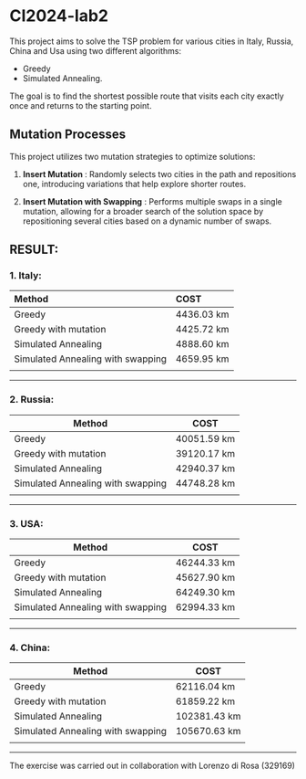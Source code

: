 # CI2024-lab2 

This project aims to solve the TSP problem for various cities in Italy, Russia, China and Usa using two different algorithms: 
- Greedy 
- Simulated Annealing. 

The goal is to find the shortest possible route that visits each city exactly once and returns to the starting point.

## Mutation Processes

This project utilizes two mutation strategies to optimize solutions: 

1. **Insert Mutation** :
Randomly selects two cities in the path and repositions one, introducing variations that help explore shorter routes.

2. **Insert Mutation with Swapping** :
Performs multiple swaps in a single mutation, allowing for a broader search of the solution space by repositioning several cities based on a dynamic number of swaps.



## RESULT: 


### 1. Italy: 
| **Method**  | **COST** |
|:---|:---|  
| Greedy | 4436.03 km |
| Greedy with mutation | 4425.72 km |
| Simulated Annealing | 4888.60 km |
| Simulated Annealing with swapping | 4659.95 km |
|||
--- 

### 2. Russia: 

| **Method**  | **COST** |
|---|---|
| Greedy | 40051.59 km |
| Greedy with mutation | 39120.17 km |
| Simulated Annealing | 42940.37 km |
| Simulated Annealing with swapping | 44748.28 km |
|||

---




### 3. USA:

| **Method**  | **COST** |
| --- | --- |
| Greedy  | 46244.33 km |
| Greedy with mutation | 45627.90 km |
| Simulated Annealing  | 64249.30 km |
| Simulated Annealing with swapping  | 62994.33 km |
|||

--- 
### 4. China:

| **Method**  | **COST** |
| --- | --- |
| Greedy  |  62116.04 km |
| Greedy with mutation |  61859.22 km |
| Simulated Annealing   | 102381.43 km |
| Simulated Annealing with swapping  | 105670.63 km |
|||

--------




The exercise was carried out in collaboration with Lorenzo di Rosa  (329169)
